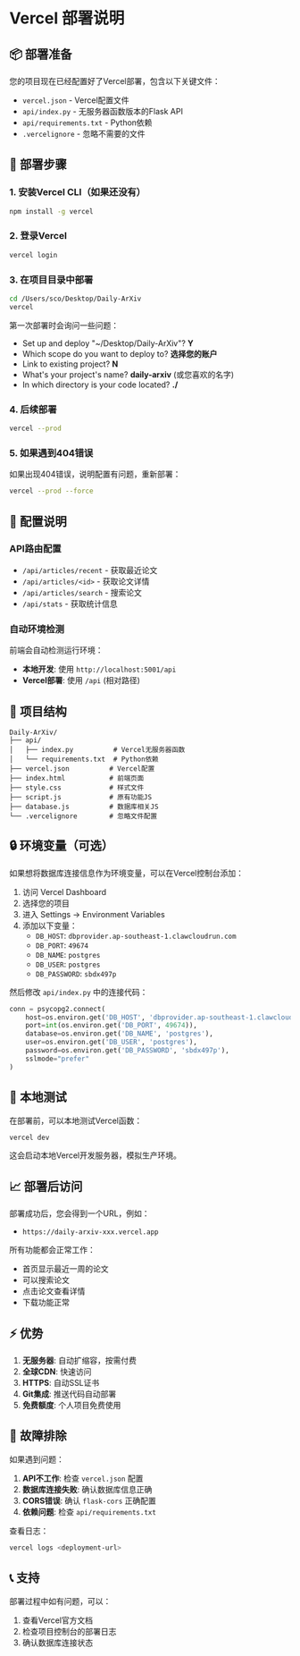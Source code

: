 # Vercel 部署说明

## 📦 部署准备

您的项目现在已经配置好了Vercel部署，包含以下关键文件：

- `vercel.json` - Vercel配置文件
- `api/index.py` - 无服务器函数版本的Flask API
- `api/requirements.txt` - Python依赖
- `.vercelignore` - 忽略不需要的文件

## 🚀 部署步骤

### 1. 安装Vercel CLI（如果还没有）
```bash
npm install -g vercel
```

### 2. 登录Vercel
```bash
vercel login
```

### 3. 在项目目录中部署
```bash
cd /Users/sco/Desktop/Daily-ArXiv
vercel
```

第一次部署时会询问一些问题：
- Set up and deploy "~/Desktop/Daily-ArXiv"? **Y**
- Which scope do you want to deploy to? **选择您的账户**
- Link to existing project? **N**
- What's your project's name? **daily-arxiv** (或您喜欢的名字)
- In which directory is your code located? **./** 

### 4. 后续部署
```bash
vercel --prod
```

### 5. 如果遇到404错误
如果出现404错误，说明配置有问题，重新部署：
```bash
vercel --prod --force
```

## 🔧 配置说明

### API路由配置
- `/api/articles/recent` - 获取最近论文
- `/api/articles/<id>` - 获取论文详情  
- `/api/articles/search` - 搜索论文
- `/api/stats` - 获取统计信息

### 自动环境检测
前端会自动检测运行环境：
- **本地开发**: 使用 `http://localhost:5001/api`
- **Vercel部署**: 使用 `/api` (相对路径)

## 📁 项目结构
```
Daily-ArXiv/
├── api/
│   ├── index.py          # Vercel无服务器函数
│   └── requirements.txt  # Python依赖
├── vercel.json          # Vercel配置
├── index.html           # 前端页面
├── style.css            # 样式文件
├── script.js            # 原有功能JS
├── database.js          # 数据库相关JS
└── .vercelignore        # 忽略文件配置
```

## 🔒 环境变量（可选）

如果想将数据库连接信息作为环境变量，可以在Vercel控制台添加：

1. 访问 Vercel Dashboard
2. 选择您的项目
3. 进入 Settings → Environment Variables
4. 添加以下变量：
   - `DB_HOST`: `dbprovider.ap-southeast-1.clawcloudrun.com`
   - `DB_PORT`: `49674`
   - `DB_NAME`: `postgres`
   - `DB_USER`: `postgres`
   - `DB_PASSWORD`: `sbdx497p`

然后修改 `api/index.py` 中的连接代码：
```python
conn = psycopg2.connect(
    host=os.environ.get('DB_HOST', 'dbprovider.ap-southeast-1.clawcloudrun.com'),
    port=int(os.environ.get('DB_PORT', 49674)),
    database=os.environ.get('DB_NAME', 'postgres'),
    user=os.environ.get('DB_USER', 'postgres'),
    password=os.environ.get('DB_PASSWORD', 'sbdx497p'),
    sslmode="prefer"
)
```

## 🧪 本地测试

在部署前，可以本地测试Vercel函数：
```bash
vercel dev
```

这会启动本地Vercel开发服务器，模拟生产环境。

## 📈 部署后访问

部署成功后，您会得到一个URL，例如：
- `https://daily-arxiv-xxx.vercel.app`

所有功能都会正常工作：
- 首页显示最近一周的论文
- 可以搜索论文
- 点击论文查看详情
- 下载功能正常

## ⚡ 优势

1. **无服务器**: 自动扩缩容，按需付费
2. **全球CDN**: 快速访问
3. **HTTPS**: 自动SSL证书
4. **Git集成**: 推送代码自动部署
5. **免费额度**: 个人项目免费使用

## 🔧 故障排除

如果遇到问题：

1. **API不工作**: 检查 `vercel.json` 配置
2. **数据库连接失败**: 确认数据库信息正确
3. **CORS错误**: 确认 `flask-cors` 正确配置
4. **依赖问题**: 检查 `api/requirements.txt`

查看日志：
```bash
vercel logs <deployment-url>
```

## 📞 支持

部署过程中如有问题，可以：
1. 查看Vercel官方文档
2. 检查项目控制台的部署日志
3. 确认数据库连接状态 